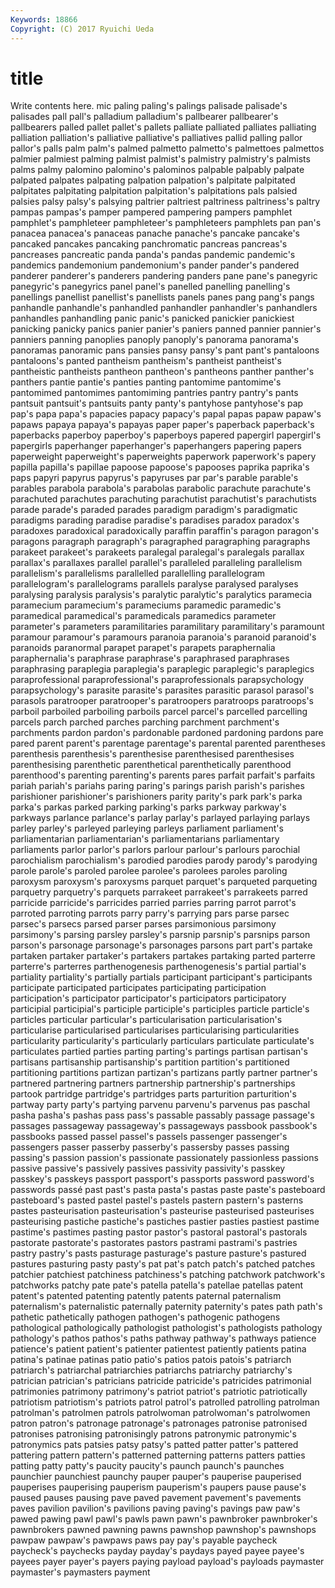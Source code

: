 ```yaml
---
Keywords: 18866 
Copyright: (C) 2017 Ryuichi Ueda
---
```


# title

Write contents here.
mic paling paling's palings palisade palisade's
palisades pall pall's palladium palladium's pallbearer pallbearer's pallbearers palled pallet
pallet's pallets palliate palliated palliates palliating palliation palliation's palliative palliative's
palliatives pallid palling pallor pallor's palls palm palm's palmed palmetto
palmetto's palmettoes palmettos palmier palmiest palming palmist palmist's palmistry palmistry's
palmists palms palmy palomino palomino's palominos palpable palpably palpate palpated
palpates palpating palpation palpation's palpitate palpitated palpitates palpitating palpitation palpitation's
palpitations pals palsied palsies palsy palsy's palsying paltrier paltriest paltriness
paltriness's paltry pampas pampas's pamper pampered pampering pampers pamphlet pamphlet's
pamphleteer pamphleteer's pamphleteers pamphlets pan pan's panacea panacea's panaceas panache
panache's pancake pancake's pancaked pancakes pancaking panchromatic pancreas pancreas's pancreases
pancreatic panda panda's pandas pandemic pandemic's pandemics pandemonium pandemonium's pander
pander's pandered panderer panderer's panderers pandering panders pane pane's panegyric
panegyric's panegyrics panel panel's panelled panelling panelling's panellings panellist panellist's
panellists panels panes pang pang's pangs panhandle panhandle's panhandled panhandler
panhandler's panhandlers panhandles panhandling panic panic's panicked panickier panickiest panicking
panicky panics panier panier's paniers panned pannier pannier's panniers panning
panoplies panoply panoply's panorama panorama's panoramas panoramic pans pansies pansy
pansy's pant pant's pantaloons pantaloons's panted pantheism pantheism's pantheist pantheist's
pantheistic pantheists pantheon pantheon's pantheons panther panther's panthers pantie pantie's
panties panting pantomime pantomime's pantomimed pantomimes pantomiming pantries pantry pantry's
pants pantsuit pantsuit's pantsuits panty panty's pantyhose pantyhose's pap pap's
papa papa's papacies papacy papacy's papal papas papaw papaw's papaws
papaya papaya's papayas paper paper's paperback paperback's paperbacks paperboy paperboy's
paperboys papered papergirl papergirl's papergirls paperhanger paperhanger's paperhangers papering papers
paperweight paperweight's paperweights paperwork paperwork's papery papilla papilla's papillae papoose
papoose's papooses paprika paprika's paps papyri papyrus papyrus's papyruses par
par's parable parable's parables parabola parabola's parabolas parabolic parachute parachute's
parachuted parachutes parachuting parachutist parachutist's parachutists parade parade's paraded parades
paradigm paradigm's paradigmatic paradigms parading paradise paradise's paradises paradox paradox's
paradoxes paradoxical paradoxically paraffin paraffin's paragon paragon's paragons paragraph paragraph's
paragraphed paragraphing paragraphs parakeet parakeet's parakeets paralegal paralegal's paralegals parallax
parallax's parallaxes parallel parallel's paralleled paralleling parallelism parallelism's parallelisms parallelled
parallelling parallelogram parallelogram's parallelograms parallels paralyse paralysed paralyses paralysing paralysis
paralysis's paralytic paralytic's paralytics paramecia paramecium paramecium's parameciums paramedic paramedic's
paramedical paramedical's paramedicals paramedics parameter parameter's parameters paramilitaries paramilitary paramilitary's
paramount paramour paramour's paramours paranoia paranoia's paranoid paranoid's paranoids paranormal
parapet parapet's parapets paraphernalia paraphernalia's paraphrase paraphrase's paraphrased paraphrases paraphrasing
paraplegia paraplegia's paraplegic paraplegic's paraplegics paraprofessional paraprofessional's paraprofessionals parapsychology parapsychology's
parasite parasite's parasites parasitic parasol parasol's parasols paratrooper paratrooper's paratroopers
paratroops paratroops's parboil parboiled parboiling parboils parcel parcel's parcelled parcelling
parcels parch parched parches parching parchment parchment's parchments pardon pardon's
pardonable pardoned pardoning pardons pare pared parent parent's parentage parentage's
parental parented parentheses parenthesis parenthesis's parenthesise parenthesised parenthesises parenthesising parenthetic
parenthetical parenthetically parenthood parenthood's parenting parenting's parents pares parfait parfait's
parfaits pariah pariah's pariahs paring paring's parings parish parish's parishes
parishioner parishioner's parishioners parity parity's park park's parka parka's parkas
parked parking parking's parks parkway parkway's parkways parlance parlance's parlay
parlay's parlayed parlaying parlays parley parley's parleyed parleying parleys parliament
parliament's parliamentarian parliamentarian's parliamentarians parliamentary parliaments parlor parlor's parlors parlour
parlour's parlours parochial parochialism parochialism's parodied parodies parody parody's parodying
parole parole's paroled parolee parolee's parolees paroles paroling paroxysm paroxysm's
paroxysms parquet parquet's parqueted parqueting parquetry parquetry's parquets parrakeet parrakeet's
parrakeets parred parricide parricide's parricides parried parries parring parrot parrot's
parroted parroting parrots parry parry's parrying pars parse parsec parsec's
parsecs parsed parser parses parsimonious parsimony parsimony's parsing parsley parsley's
parsnip parsnip's parsnips parson parson's parsonage parsonage's parsonages parsons part
part's partake partaken partaker partaker's partakers partakes partaking parted parterre
parterre's parterres parthenogenesis parthenogenesis's partial partial's partiality partiality's partially partials
participant participant's participants participate participated participates participating participation participation's participator
participator's participators participatory participial participial's participle participle's participles particle particle's
particles particular particular's particularisation particularisation's particularise particularised particularises particularising particularities
particularity particularity's particularly particulars particulate particulate's particulates partied parties parting
parting's partings partisan partisan's partisans partisanship partisanship's partition partition's partitioned
partitioning partitions partizan partizan's partizans partly partner partner's partnered partnering
partners partnership partnership's partnerships partook partridge partridge's partridges parts parturition
parturition's partway party party's partying parvenu parvenu's parvenus pas paschal
pasha pasha's pashas pass pass's passable passably passage passage's passages
passageway passageway's passageways passbook passbook's passbooks passed passel passel's passels
passenger passenger's passengers passer passerby passerby's passersby passes passing passing's
passion passion's passionate passionately passionless passions passive passive's passively passives
passivity passivity's passkey passkey's passkeys passport passport's passports password password's
passwords passé past past's pasta pasta's pastas paste paste's pasteboard
pasteboard's pasted pastel pastel's pastels pastern pastern's pasterns pastes pasteurisation
pasteurisation's pasteurise pasteurised pasteurises pasteurising pastiche pastiche's pastiches pastier pasties
pastiest pastime pastime's pastimes pasting pastor pastor's pastoral pastoral's pastorals
pastorate pastorate's pastorates pastors pastrami pastrami's pastries pastry pastry's pasts
pasturage pasturage's pasture pasture's pastured pastures pasturing pasty pasty's pat
pat's patch patch's patched patches patchier patchiest patchiness patchiness's patching
patchwork patchwork's patchworks patchy pate pate's patella patella's patellae patellas
patent patent's patented patenting patently patents paternal paternalism paternalism's paternalistic
paternally paternity paternity's pates path path's pathetic pathetically pathogen pathogen's
pathogenic pathogens pathological pathologically pathologist pathologist's pathologists pathology pathology's pathos
pathos's paths pathway pathway's pathways patience patience's patient patient's patienter
patientest patiently patients patina patina's patinae patinas patio patio's patios
patois patois's patriarch patriarch's patriarchal patriarchies patriarchs patriarchy patriarchy's patrician
patrician's patricians patricide patricide's patricides patrimonial patrimonies patrimony patrimony's patriot
patriot's patriotic patriotically patriotism patriotism's patriots patrol patrol's patrolled patrolling
patrolman patrolman's patrolmen patrols patrolwoman patrolwoman's patrolwomen patron patron's patronage
patronage's patronages patronise patronised patronises patronising patronisingly patrons patronymic patronymic's
patronymics pats patsies patsy patsy's patted patter patter's pattered pattering
pattern pattern's patterned patterning patterns patters patties patting patty patty's
paucity paucity's paunch paunch's paunches paunchier paunchiest paunchy pauper pauper's
pauperise pauperised pauperises pauperising pauperism pauperism's paupers pause pause's paused
pauses pausing pave paved pavement pavement's pavements paves pavilion pavilion's
pavilions paving paving's pavings paw paw's pawed pawing pawl pawl's
pawls pawn pawn's pawnbroker pawnbroker's pawnbrokers pawned pawning pawns pawnshop
pawnshop's pawnshops pawpaw pawpaw's pawpaws paws pay pay's payable paycheck
paycheck's paychecks payday payday's paydays payed payee payee's payees payer
payer's payers paying payload payload's payloads paymaster paymaster's paymasters payment
